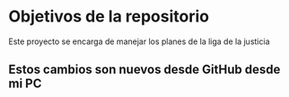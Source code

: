 # Objetivos de la repositorio

Este proyecto se encarga de manejar los planes de la liga de la justicia

## Estos cambios son nuevos desde GitHub desde mi PC
